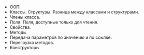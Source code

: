 - ООП.
- Классы. Структуры. Разница между классами и структурами.
- Члены класса.
- Поля. Поля, доступные только для чтения.
- Свойства.
- Методы.
- Передача параметров по значению и по ссылке.
- Перегрузка методов.
- Конструкторы.